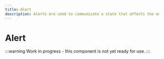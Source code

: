 ```yaml
---
title: Alert
description: Alerts are used to communicate a state that affects the entire experience.
---
```


# Alert

:::warning
Work in progress - this component is not yet ready for use.
:::
